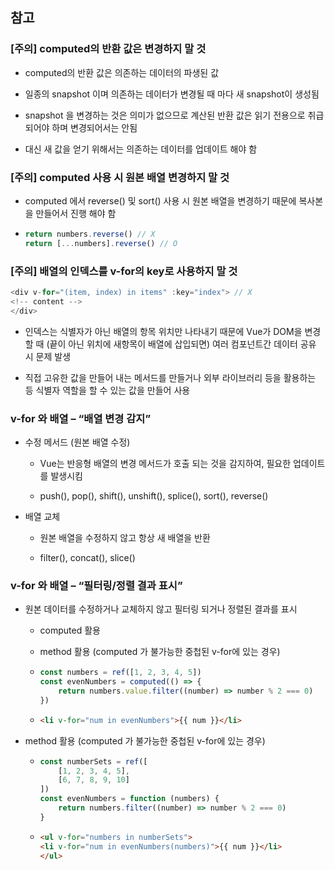 ## 참고

### [주의] computed의 반환 값은 변경하지 말 것

- computed의 반환 값은 의존하는 데이터의 파생된 값
  
- 일종의 snapshot 이며 의존하는 데이터가 변경될 때 마다 새 snapshot이 생성됨
  
- snapshot 을 변경하는 것은 의미가 없으므로 계산된 반환 값은 읽기 전용으로 취급되어야 하며 변경되어서는 안됨
  
- 대신 새 값을 얻기 위해서는 의존하는 데이터를 업데이트 해야 함
  

### [주의] computed 사용 시 원본 배열 변경하지 말 것

- computed 에서 reverse() 및 sort() 사용 시 원본 배열을 변경하기 때문에 복사본을 만들어서 진행 해야 함
  
- ```javascript
  return numbers.reverse() // X
  return [...numbers].reverse() // O
  ```
  

### [주의] 배열의 인덱스를 v-for의 key로 사용하지 말 것

```javascript
<div v-for="(item, index) in items" :key="index"> // X
<!-- content -->
</div>
```

- 인덱스는 식별자가 아닌 배열의 항목 위치만 나타내기 때문에 Vue가 DOM을 변경할 때 (끝이 아닌 위치에 새항목이 배열에 삽입되면) 여러 컴포넌트간 데이터 공유 시 문제 발생
  
- 직접 고유한 값을 만들어 내는 메서드를 만들거나 외부 라이브러리 등을 활용하는 등 식별자 역할을 할 수 있는 값을 만들어 사용
  

### v-for 와 배열 – “배열 변경 감지”

- 수정 메서드 (원본 배열 수정)
  
  - Vue는 반응형 배열의 변경 메서드가 호출 되는 것을 감지하여, 필요한 업데이트를 발생시킴
    
  - push(), pop(), shift(), unshift(), splice(), sort(), reverse()
    
- 배열 교체
  
  - 원본 배열을 수정하지 않고 항상 새 배열을 반환
    
  - filter(), concat(), slice()
    

### v-for 와 배열 – “필터링/정렬 결과 표시”

- 원본 데이터를 수정하거나 교체하지 않고 필터링 되거나 정렬된 결과를 표시
  
  - computed 활용
    
  - method 활용 (computed 가 불가능한 중첩된 v-for에 있는 경우)
    
  - ```javascript
    const numbers = ref([1, 2, 3, 4, 5])
    const evenNumbers = computed(() => {
        return numbers.value.filter((number) => number % 2 === 0)
    })
    ```
    
  - ```html
    <li v-for="num in evenNumbers">{{ num }}</li>
    ```
    
- method 활용 (computed 가 불가능한 중첩된 v-for에 있는 경우)
  
  - ```javascript
    const numberSets = ref([
        [1, 2, 3, 4, 5],
        [6, 7, 8, 9, 10]
    ])
    const evenNumbers = function (numbers) {
        return numbers.filter((number) => number % 2 === 0)
    }
    ```
    
  - ```html
    <ul v-for="numbers in numberSets">
    <li v-for="num in evenNumbers(numbers)">{{ num }}</li>
    </ul>
    ```
